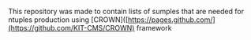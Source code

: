 This repository was made to contain lists of sumples that are needed for ntuples production using [CROWN]([https://pages.github.com/](https://github.com/KIT-CMS/CROWN) framework
